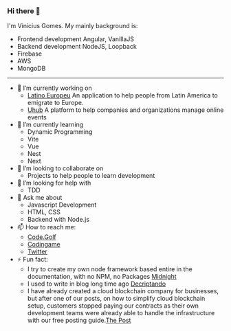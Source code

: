 ### Hi there 👋

I'm Vinicius Gomes. My mainly background is:

- Frontend development Angular, VanillaJS
- Backend development NodeJS, Loopback
- Firebase
- AWS
- MongoDB

---

- 🔭 I’m currently working on 
  - [Latino Europeu](https://latinoeuropeu.web.app/) An application to help people from Latin America to emigrate to Europe.
  - [Uhub](https://uhub.team/) A platform to help companies and organizations manage online events
- 🌱 I’m currently learning 
  - Dynamic Programming
  - Vite
  - Vue
  - Nest
  - Next   
- 👯 I’m looking to collaborate on 
  - Projects to help people to learn development  
- 🤔 I’m looking for help with 
  - TDD
- 💬 Ask me about 
  - Javascript Development
  - HTML, CSS
  - Backend with Node.js 
- 📫 How to reach me: 
  - [Code.Golf](https://code.golf/golfers/viniciusgomes)
  - [Codingame](https://www.codingame.com/profile/0654eb679a3f1d9019ffd6e1a2f761c36818274)
  - [Twitter](https://twitter.com/Gom3sM4rcus)
- ⚡ Fun fact:
  - I try to create my own node framework based entire in the documentation, with no NPM, no Packages [Midnight](https://github.com/viniciusgomes/Midnight) 
  - I used to write in blog long time ago [Decriptando](https://decriptando.blogspot.com/)
  - I have already created a cloud blockchain company for businesses, but after one of our posts, on how to simplify cloud blockchain setup, customers stopped paying our contracts as their own development teams were already able to handle the infrastructure with our free posting guide.[The Post](https://u-engine.blogspot.com/2019/11/tutorial-aws-blockchain-configurar-pre.html)

